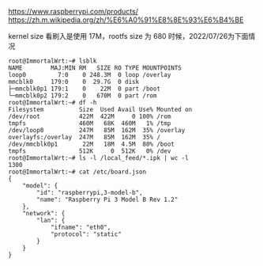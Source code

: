 

https://www.raspberrypi.com/products/
https://zh.m.wikipedia.org/zh/%E6%A0%91%E8%8E%93%E6%B4%BE

kernel size 看刷入是使用 17M，rootfs size 为 680 时候，2022/07/26为下面情况

```
root@ImmortalWrt:~# lsblk
NAME        MAJ:MIN RM   SIZE RO TYPE MOUNTPOINTS
loop0         7:0    0 248.3M  0 loop /overlay
mmcblk0     179:0    0  29.7G  0 disk
├─mmcblk0p1 179:1    0    22M  0 part /boot
└─mmcblk0p2 179:2    0   670M  0 part /rom
root@ImmortalWrt:~# df -h
Filesystem          Size  Used Avail Use% Mounted on
/dev/root           422M  422M     0 100% /rom
tmpfs               460M   68K  460M   1% /tmp
/dev/loop0          247M   85M  162M  35% /overlay
overlayfs:/overlay  247M   85M  162M  35% /
/dev/mmcblk0p1       22M   18M  4.5M  80% /boot
tmpfs               512K     0  512K   0% /dev
root@ImmortalWrt:~# ls -l /local_feed/*.ipk | wc -l
1300
root@ImmortalWrt:~# cat /etc/board.json
{
	"model": {
		"id": "raspberrypi,3-model-b",
		"name": "Raspberry Pi 3 Model B Rev 1.2"
	},
	"network": {
		"lan": {
			"ifname": "eth0",
			"protocol": "static"
		}
	}
}
```
